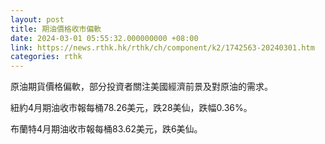 ```yaml
---
layout: post
title: 期油價格收市偏軟
date: 2024-03-01 05:55:32.000000000 +08:00
link: https://news.rthk.hk/rthk/ch/component/k2/1742563-20240301.htm
categories: rthk
---
```


原油期貨價格偏軟，部分投資者關注美國經濟前景及對原油的需求。

紐約4月期油收市報每桶78.26美元，跌28美仙，跌幅0.36%。

布蘭特4月期油收市報每桶83.62美元，跌6美仙。
